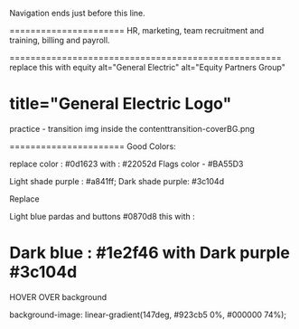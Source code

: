 Navigation ends just before this line. 
<main class="eq-main" role="main">

======================
HR, marketing, team recruitment and training, billing and payroll.

====================================================
replace this with equity
alt="General Electric"
alt="Equity Partners Group"

title="General Electric Logo" 
======================
practice -  transition
img inside the contenttransition-coverBG.png 

======================
Good Colors: 

replace color : #0d1623  with :  #22052d
Flags color - #BA55D3


Light shade purple :  #a841ff;
Dark shade purple:   #3c104d

Replace 

Light blue pardas and buttons   #0870d8 this   with :  

Dark blue :  #1e2f46   with Dark purple  #3c104d
====================================================

HOVER OVER background 

background-image: linear-gradient(147deg, #923cb5 0%, #000000 74%);